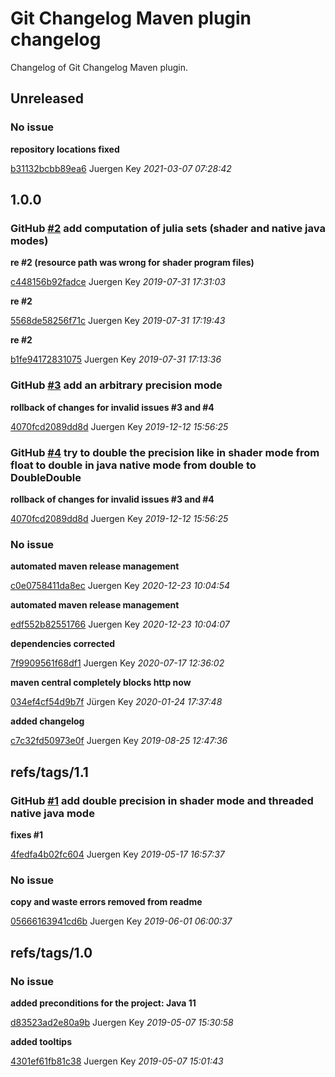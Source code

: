 # Git Changelog Maven plugin changelog

Changelog of Git Changelog Maven plugin.

## Unreleased
### No issue

**repository locations fixed**


[b31132bcbb89ea6](https://github.com/elbosso/mandelbrot/commit/b31132bcbb89ea6) Juergen Key *2021-03-07 07:28:42*


## 1.0.0
### GitHub [#2](https://github.com/elbosso/mandelbrot/issues/2) add computation of julia sets (shader and native java modes)

**re #2 (resource path was wrong for shader program files)**


[c448156b92fadce](https://github.com/elbosso/mandelbrot/commit/c448156b92fadce) Juergen Key *2019-07-31 17:31:03*

**re #2**


[5568de58256f71c](https://github.com/elbosso/mandelbrot/commit/5568de58256f71c) Juergen Key *2019-07-31 17:19:43*

**re #2**


[b1fe94172831075](https://github.com/elbosso/mandelbrot/commit/b1fe94172831075) Juergen Key *2019-07-31 17:13:36*


### GitHub [#3](https://github.com/elbosso/mandelbrot/issues/3) add an arbitrary precision mode 

**rollback of changes for invalid issues #3 and #4**


[4070fcd2089dd8d](https://github.com/elbosso/mandelbrot/commit/4070fcd2089dd8d) Juergen Key *2019-12-12 15:56:25*


### GitHub [#4](https://github.com/elbosso/mandelbrot/issues/4) try to double the precision like in shader mode from float to double in java native mode from double to DoubleDouble

**rollback of changes for invalid issues #3 and #4**


[4070fcd2089dd8d](https://github.com/elbosso/mandelbrot/commit/4070fcd2089dd8d) Juergen Key *2019-12-12 15:56:25*


### No issue

**automated maven release management**


[c0e0758411da8ec](https://github.com/elbosso/mandelbrot/commit/c0e0758411da8ec) Juergen Key *2020-12-23 10:04:54*

**automated maven release management**


[edf552b82551766](https://github.com/elbosso/mandelbrot/commit/edf552b82551766) Juergen Key *2020-12-23 10:04:07*

**dependencies corrected**


[7f9909561f68df1](https://github.com/elbosso/mandelbrot/commit/7f9909561f68df1) Juergen Key *2020-07-17 12:36:02*

**maven central completely blocks http now**


[034ef4cf54d9b7f](https://github.com/elbosso/mandelbrot/commit/034ef4cf54d9b7f) Jürgen Key *2020-01-24 17:37:48*

**added changelog**


[c7c32fd50973e0f](https://github.com/elbosso/mandelbrot/commit/c7c32fd50973e0f) Juergen Key *2019-08-25 12:47:36*


## refs/tags/1.1
### GitHub [#1](https://github.com/elbosso/mandelbrot/issues/1) add double precision in shader mode and threaded native java mode

**fixes #1**


[4fedfa4b02fc604](https://github.com/elbosso/mandelbrot/commit/4fedfa4b02fc604) Juergen Key *2019-05-17 16:57:37*


### No issue

**copy and waste errors removed from readme**


[05666163941cd6b](https://github.com/elbosso/mandelbrot/commit/05666163941cd6b) Juergen Key *2019-06-01 06:00:37*


## refs/tags/1.0
### No issue

**added preconditions for the project: Java 11**


[d83523ad2e80a9b](https://github.com/elbosso/mandelbrot/commit/d83523ad2e80a9b) Juergen Key *2019-05-07 15:30:58*

**added tooltips**


[4301ef61fb81c38](https://github.com/elbosso/mandelbrot/commit/4301ef61fb81c38) Juergen Key *2019-05-07 15:01:43*


